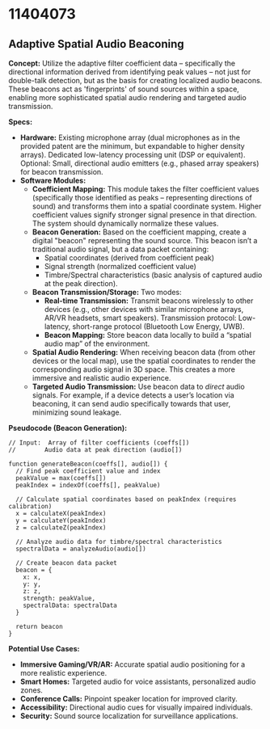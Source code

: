 # 11404073

## Adaptive Spatial Audio Beaconing

**Concept:** Utilize the adaptive filter coefficient data – specifically the directional information derived from identifying peak values – not just for double-talk detection, but as the basis for creating localized audio beacons. These beacons act as 'fingerprints' of sound sources within a space, enabling more sophisticated spatial audio rendering and targeted audio transmission.

**Specs:**

*   **Hardware:** Existing microphone array (dual microphones as in the provided patent are the minimum, but expandable to higher density arrays). Dedicated low-latency processing unit (DSP or equivalent). Optional: Small, directional audio emitters (e.g., phased array speakers) for beacon transmission.
*   **Software Modules:**
    *   **Coefficient Mapping:**  This module takes the filter coefficient values (specifically those identified as peaks – representing directions of sound) and transforms them into a spatial coordinate system.  Higher coefficient values signify stronger signal presence in that direction. The system should dynamically normalize these values.
    *   **Beacon Generation:** Based on the coefficient mapping, create a digital "beacon" representing the sound source. This beacon isn’t a traditional audio signal, but a data packet containing:
        *   Spatial coordinates (derived from coefficient peak)
        *   Signal strength (normalized coefficient value)
        *   Timbre/Spectral characteristics (basic analysis of captured audio at the peak direction).
    *   **Beacon Transmission/Storage:**  Two modes:
        *   **Real-time Transmission:**  Transmit beacons wirelessly to other devices (e.g., other devices with similar microphone arrays, AR/VR headsets, smart speakers). Transmission protocol: Low-latency, short-range protocol (Bluetooth Low Energy, UWB).
        *   **Beacon Mapping:** Store beacon data locally to build a “spatial audio map” of the environment.
    *   **Spatial Audio Rendering:** When receiving beacon data (from other devices or the local map), use the spatial coordinates to render the corresponding audio signal in 3D space. This creates a more immersive and realistic audio experience.
    *   **Targeted Audio Transmission:**  Use beacon data to *direct* audio signals. For example, if a device detects a user’s location via beaconing, it can send audio specifically towards that user, minimizing sound leakage.

**Pseudocode (Beacon Generation):**

```
// Input:  Array of filter coefficients (coeffs[])
//        Audio data at peak direction (audio[])

function generateBeacon(coeffs[], audio[]) {
  // Find peak coefficient value and index
  peakValue = max(coeffs[])
  peakIndex = indexOf(coeffs[], peakValue)

  // Calculate spatial coordinates based on peakIndex (requires calibration)
  x = calculateX(peakIndex)
  y = calculateY(peakIndex)
  z = calculateZ(peakIndex)

  // Analyze audio data for timbre/spectral characteristics
  spectralData = analyzeAudio(audio[])

  // Create beacon data packet
  beacon = {
    x: x,
    y: y,
    z: z,
    strength: peakValue,
    spectralData: spectralData
  }

  return beacon
}
```

**Potential Use Cases:**

*   **Immersive Gaming/VR/AR:**  Accurate spatial audio positioning for a more realistic experience.
*   **Smart Homes:**  Targeted audio for voice assistants, personalized audio zones.
*   **Conference Calls:**  Pinpoint speaker location for improved clarity.
*   **Accessibility:**  Directional audio cues for visually impaired individuals.
*   **Security:**  Sound source localization for surveillance applications.